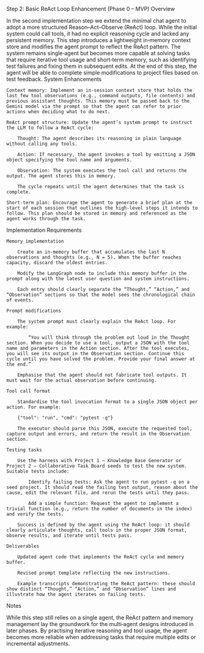 Step 2: Basic ReAct Loop Enhancement (Phase 0 – MVP)
Overview

In the second implementation step we extend the minimal chat agent to adopt a more structured Reason–Act–Observe (ReAct) loop. While the initial system could call tools, it had no explicit reasoning cycle and lacked any persistent memory. This step introduces a lightweight in‑memory context store and modifies the agent prompt to reflect the ReAct pattern. The system remains single‑agent but becomes more capable at solving tasks that require iterative tool usage and short‑term memory, such as identifying test failures and fixing them in subsequent edits. At the end of this step, the agent will be able to complete simple modifications to project files based on test feedback.
System Enhancements

    Context memory: Implement an in‑session context store that holds the last few tool observations (e.g., command outputs, file contents) and previous assistant thoughts. This memory must be passed back to the Gemini model via the prompt so that the agent can refer to prior actions when deciding what to do next.

    ReAct prompt structure: Update the agent’s system prompt to instruct the LLM to follow a ReAct cycle:

        Thought: The agent describes its reasoning in plain language without calling any tools.

        Action: If necessary, the agent invokes a tool by emitting a JSON object specifying the tool name and arguments.

        Observation: The system executes the tool call and returns the output. The agent stores this in memory.

        The cycle repeats until the agent determines that the task is complete.

    Short‑term plan: Encourage the agent to generate a brief plan at the start of each session that outlines the high‑level steps it intends to follow. This plan should be stored in memory and referenced as the agent works through the task.

Implementation Requirements

    Memory implementation

        Create an in‑memory buffer that accumulates the last N observations and thoughts (e.g., N = 5). When the buffer reaches capacity, discard the oldest entries.

        Modify the LangGraph node to include this memory buffer in the prompt along with the latest user question and system instructions.

        Each entry should clearly separate the “Thought,” “Action,” and “Observation” sections so that the model sees the chronological chain of events.

    Prompt modifications

        The system prompt must clearly explain the ReAct loop. For example:

            “You will think through the problem out loud in the Thought section. When you decide to use a tool, output a JSON with the tool name and parameters in the Action section. After the tool executes, you will see its output in the Observation section. Continue this cycle until you have solved the problem. Provide your final answer at the end.”

        Emphasise that the agent should not fabricate tool outputs. It must wait for the actual observation before continuing.

    Tool call format

        Standardise the tool invocation format to a single JSON object per action. For example:

        {"tool": "run", "cmd": "pytest -q"}

        The executor should parse this JSON, execute the requested tool, capture output and errors, and return the result in the Observation section.

    Testing tasks

        Use the harness with Project 1 – Knowledge Base Generator or Project 2 – Collaborative Task Board seeds to test the new system. Suitable tests include:

            Identify failing tests: Ask the agent to run pytest -q on a seed project. It should read the failing test output, reason about the cause, edit the relevant file, and rerun the tests until they pass.

            Add a simple function: Request the agent to implement a trivial function (e.g., return the number of documents in the index) and verify the tests.

        Success is defined by the agent using the ReAct loop: it should clearly articulate thoughts, call tools in the proper JSON format, observe results, and iterate until tests pass.

    Deliverables

        Updated agent code that implements the ReAct cycle and memory buffer.

        Revised prompt template reflecting the new instructions.

        Example transcripts demonstrating the ReAct pattern: these should show distinct “Thought,” “Action,” and “Observation” lines and illustrate how the agent iterates on failing tests.

Notes

While this step still relies on a single agent, the ReAct pattern and memory management lay the groundwork for the multi‑agent designs introduced in later phases. By practising iterative reasoning and tool usage, the agent becomes more reliable when addressing tasks that require multiple edits or incremental adjustments.